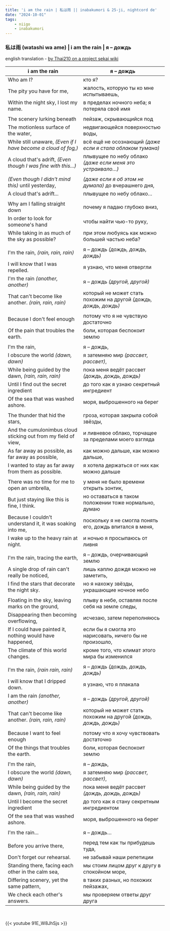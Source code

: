 ```yaml
---
title: 'i am the rain | 私は雨 || inabakumori & 25-ji, nightcord de'
date: "2024-10-01"
tags:
    - niigo
    - inabakumori
---
```


### 私は雨 (watashi wa ame) | i am the rain | я – дождь

english translation - [by Thai210 on a project sekai wiki](https://projectsekai.fandom.com/wiki/Watashi_wa_Ame)

i am the rain | я – дождь
--|--
Who am I? | кто я?
The pity you have for me, | жалость, которую ты ко мне испытываешь,
Within the night sky, I lost my name. | в пределах ночного неба; я потеряла своё имя
|||
The scenery lurking beneath | пейзаж, скрывающийся под
The motionless surface of the water, | недвигающейся поверхностью воды,
While still unaware, *(Even if I have become a cloud of fog,)* | всё ещё не осознающий *(даже если я стала облаком тумана)*
A cloud that's adrift, *(Even though I was fine with this...)* | плывущее по небу облако *(даже если меня это устраивало…)*
|||
*(Even though I didn't mind this)* until yesterday, | *(даже если я об этом не думала)* до вчерашнего дня,
A cloud that's adrift... | плывущее по небу облако…
|||
Why am I falling straight down | почему я падаю глубоко вниз,
In order to look for someone's hand | чтобы найти чью-то руку,
While taking in as much of the sky as possible? | при этом любуясь как можно большей частью неба?
|||
I'm the rain, *(rain, rain, rain)* | я – дождь *(дождь, дождь, дождь)*
I will know that I was repelled. | я узнаю, что меня отвергли
I'm the rain *(another, another)* | я – дождь *(другой, другой)*
That can't become like another. *(rain, rain, rain)* | который не может стать похожим на другой *(дождь, дождь, дождь)*
|||
Because I don't feel enough | потому что я не чувствую достаточно
Of the pain that troubles the earth. | боли, которая беспокоит землю
|||
I'm the rain, | я – дождь, 
I obscure the world *(dawn, dawn)* | я затемняю мир *(рассвет, рассвет)*,
While being guided by the dawn, *(rain, rain, rain)* | пока меня ведёт рассвет *(дождь, дождь, дождь)*
Until I find out the secret ingredient | до того как я узнаю секретный ингредиент
Of the sea that was washed ashore. | моря, выброшенного на берег
|||
The thunder that hid the stars, | гроза, которая закрыла собой звёзды,
And the cumulonimbus cloud sticking out from my field of view, | и ливневое облако, торчащее за пределами моего взгляда
As far away as possible, as far away as possible, | как можно дальше, как можно дальше,
I wanted to stay as far away from them as possible. | я хотела держаться от них как можно дальше
|||
There was no time for me to open an umbrella, | у меня не было времени открыть зонтик,
But just staying like this is fine, I think. | но оставаться в таком положении тоже нормально, думаю
Because I couldn't understand it, it was soaking into me, | поскольку я не смогла понять его, дождь впитался в меня,
I wake up to the heavy rain at night. | и ночью я просыпаюсь от ливня
|||
I'm the rain, tracing the earth, | я – дождь, очерчивающий землю
A single drop of rain can't really be noticed, | лишь каплю дождя можно не заметить,
I find the stars that decorate the night sky. | но я нахожу звёзды, украшающие ночное небо
|||
Floating in the sky, leaving marks on the ground, | плыву в небе, оставляя после себя на земле следы,
Disappearing then becoming overflowing, | исчезаю, затем переполняюсь
If I could have painted it, nothing would have happened, | если бы я смогла это нарисовать, ничего бы не произошло,
The climate of this world changes. | кроме того, что климат этого мира бы изменился
|||
I'm the rain, *(rain rain, rain)* | я – дождь *(дождь, дождь, дождь)*
I will know that I dripped down. | я узнаю, что я плакала
I am the rain *(another, another)* | я – дождь *(другой, другой)*
That can't become like another. *(rain, rain, rain)* | который не может стать похожим на другой *(дождь, дождь, дождь)*
|||
Because I want to feel enough | потому что я хочу чувствовать достаточно
Of the things that troubles the earth. | боли, которая беспокоит землю
|||
I'm the rain, | я – дождь, 
I obscure the world *(dawn, dawn)* | я затемняю мир *(рассвет, рассвет)*,
While being guided by the dawn, *(rain, rain, rain)* | пока меня ведёт рассвет *(дождь, дождь, дождь)*
Until I become the secret ingredient | до того как я стану секретным ингредиентом
Of the sea that was washed ashore. | моря, выброшенного на берег
|||
I'm the rain... | я – дождь…
|||
Before you arrive there, | перед тем как ты прибудешь туда,
Don't forget our rehearsal. | не забывай наши репетиции
Standing there, facing each other in the calm sea, | мы стоим лицом друг к другу в спокойном море,
Differing scenery, yet the same pattern, | в таких разных, но похожих пейзажах,
We check each other's answers. | мы проверяем ответы друг друга

<br>

{{< youtube 91E_W8JhSjs >}}